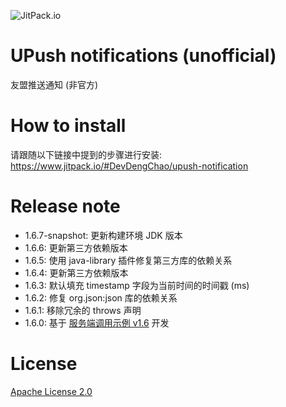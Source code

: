 ![JitPack.io](https://www.jitpack.io/v/DevDengChao/upush-notification.svg)

# UPush notifications (unofficial) 

友盟推送通知 (非官方)

# How to install

请跟随以下链接中提到的步骤进行安装: https://www.jitpack.io/#DevDengChao/upush-notification

# Release note

+ 1.6.7-snapshot: 更新构建环境 JDK 版本
+ 1.6.6: 更新第三方依赖版本
+ 1.6.5: 使用 java-library 插件修复第三方库的依赖关系
+ 1.6.4: 更新第三方依赖版本
+ 1.6.3: 默认填充 timestamp 字段为当前时间的时间戳 (ms)
+ 1.6.2: 修复 org.json:json 库的依赖关系
+ 1.6.1: 移除冗余的 throws 声明
+ 1.6.0: 基于 [服务端调用示例 v1.6](https://developer.umeng.com/docs/67966/detail/149296#h1-u670Du52A1u7AEFu4EE3u7801u8C03u7528u793Au4F8B13) 开发

# License

[Apache License 2.0](./LICENSE)
